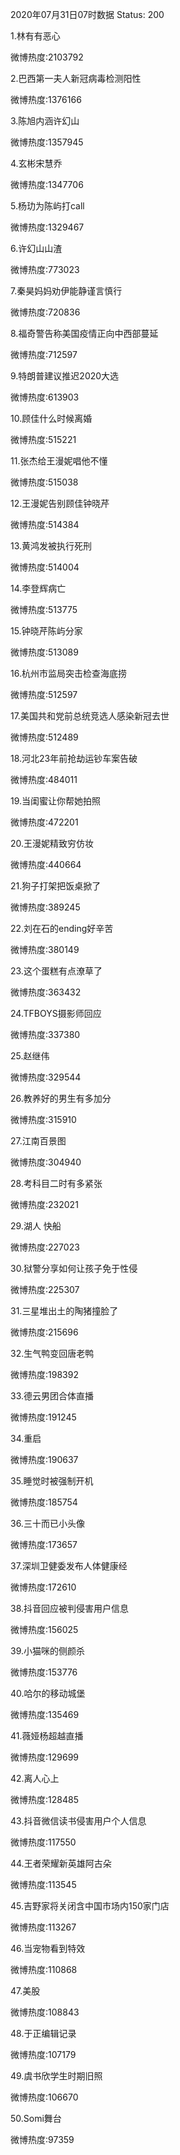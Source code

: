 2020年07月31日07时数据
Status: 200

1.林有有恶心

微博热度:2103792

2.巴西第一夫人新冠病毒检测阳性

微博热度:1376166

3.陈旭内涵许幻山

微博热度:1357945

4.玄彬宋慧乔

微博热度:1347706

5.杨玏为陈屿打call

微博热度:1329467

6.许幻山山渣

微博热度:773023

7.秦昊妈妈劝伊能静谨言慎行

微博热度:720836

8.福奇警告称美国疫情正向中西部蔓延

微博热度:712597

9.特朗普建议推迟2020大选

微博热度:613903

10.顾佳什么时候离婚

微博热度:515221

11.张杰给王漫妮唱他不懂

微博热度:515038

12.王漫妮告别顾佳钟晓芹

微博热度:514384

13.黄鸿发被执行死刑

微博热度:514004

14.李登辉病亡

微博热度:513775

15.钟晓芹陈屿分家

微博热度:513089

16.杭州市监局突击检查海底捞

微博热度:512597

17.美国共和党前总统竞选人感染新冠去世

微博热度:512489

18.河北23年前抢劫运钞车案告破

微博热度:484011

19.当闺蜜让你帮她拍照

微博热度:472201

20.王漫妮精致穷仿妆

微博热度:440664

21.狗子打架把饭桌掀了

微博热度:389245

22.刘在石的ending好辛苦

微博热度:380149

23.这个蛋糕有点潦草了

微博热度:363432

24.TFBOYS摄影师回应

微博热度:337380

25.赵继伟

微博热度:329544

26.教养好的男生有多加分

微博热度:315910

27.江南百景图

微博热度:304940

28.考科目二时有多紧张

微博热度:232021

29.湖人 快船

微博热度:227023

30.狱警分享如何让孩子免于性侵

微博热度:225307

31.三星堆出土的陶猪撞脸了

微博热度:215696

32.生气鸭变回唐老鸭

微博热度:198392

33.德云男团合体直播

微博热度:191245

34.重启

微博热度:190637

35.睡觉时被强制开机

微博热度:185754

36.三十而已小头像

微博热度:173657

37.深圳卫健委发布人体健康经

微博热度:172610

38.抖音回应被判侵害用户信息

微博热度:156025

39.小猫咪的侧颜杀

微博热度:153776

40.哈尔的移动城堡

微博热度:135469

41.薇娅杨超越直播

微博热度:129699

42.离人心上

微博热度:128485

43.抖音微信读书侵害用户个人信息

微博热度:117550

44.王者荣耀新英雄阿古朵

微博热度:113545

45.吉野家将关闭含中国市场内150家门店

微博热度:113267

46.当宠物看到特效

微博热度:110868

47.美股

微博热度:108843

48.于正编辑记录

微博热度:107179

49.虞书欣学生时期旧照

微博热度:106670

50.Somi舞台

微博热度:97359


